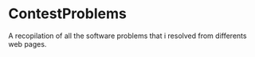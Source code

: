 # ContestProblems
A recopilation of all the software problems that i resolved from differents web pages.
